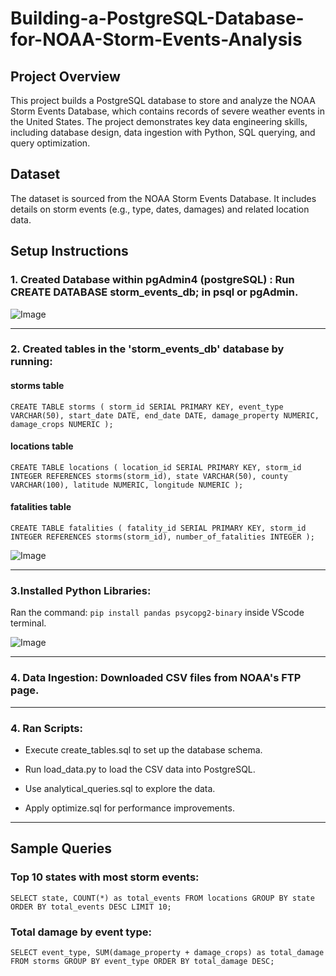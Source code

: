 # Building-a-PostgreSQL-Database-for-NOAA-Storm-Events-Analysis




## Project Overview
This project builds a PostgreSQL database to store and analyze the NOAA Storm Events Database, which contains records of severe weather events in the United States. The project demonstrates key data engineering skills, including database design, data ingestion with Python, SQL querying, and query optimization.


## Dataset
The dataset is sourced from the NOAA Storm Events Database. It includes details on storm events (e.g., type, dates, damages) and related location data.







## Setup Instructions


### 1. Created Database within pgAdmin4 (postgreSQL) : Run CREATE DATABASE storm_events_db; in psql or pgAdmin.

![Image](https://github.com/user-attachments/assets/98d8af75-2444-4110-9002-74eb59027f33)

--- 

### 2. Created tables in the 'storm_events_db' database by running: 

#### storms table 


`CREATE TABLE storms (
    storm_id SERIAL PRIMARY KEY,
    event_type VARCHAR(50),
    start_date DATE,
    end_date DATE,
    damage_property NUMERIC,
    damage_crops NUMERIC
);`


#### locations table

`CREATE TABLE locations (
    location_id SERIAL PRIMARY KEY,
    storm_id INTEGER REFERENCES storms(storm_id),
    state VARCHAR(50),
    county VARCHAR(100),
    latitude NUMERIC,
    longitude NUMERIC
);`

#### fatalities table

`CREATE TABLE fatalities (
    fatality_id SERIAL PRIMARY KEY,
    storm_id INTEGER REFERENCES storms(storm_id),
    number_of_fatalities INTEGER
);`


![Image](https://github.com/user-attachments/assets/ba48bd8f-4cc7-4597-b1c5-48fa1ad7c11b)


---

### 3.Installed Python Libraries:

Ran the command: `pip install pandas psycopg2-binary` inside VScode terminal. 

![Image](https://github.com/user-attachments/assets/54dc9a2c-f8e4-4295-b778-ca18d770037f)


---

### 4. Data Ingestion: Downloaded CSV files from NOAA's FTP page.





--- 
### 4. Ran Scripts:

  - Execute create_tables.sql to set up the database schema.

  - Run load_data.py to load the CSV data into PostgreSQL.

  - Use analytical_queries.sql to explore the data.

  - Apply optimize.sql for performance improvements.


--- 

## Sample Queries


### Top 10 states with most storm events:

`SELECT state, COUNT(*) as total_events
FROM locations
GROUP BY state
ORDER BY total_events DESC
LIMIT 10;`



### Total damage by event type:

`SELECT event_type, SUM(damage_property + damage_crops) as total_damage
FROM storms
GROUP BY event_type
ORDER BY total_damage DESC;`
